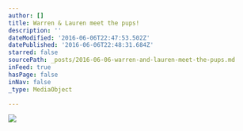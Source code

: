```yaml
---
author: []
title: Warren & Lauren meet the pups!
description: ''
dateModified: '2016-06-06T22:47:53.502Z'
datePublished: '2016-06-06T22:48:31.684Z'
starred: false
sourcePath: _posts/2016-06-06-warren-and-lauren-meet-the-pups.md
inFeed: true
hasPage: false
inNav: false
_type: MediaObject

---
```

![](https://the-grid-user-content.s3-us-west-2.amazonaws.com/347a95be-d1b8-4cf4-9d7b-c80d82f05d09.jpg)